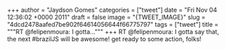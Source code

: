 
+++
author = "Jaydson Gomes"
categories = ["tweet"]
date = "Fri Nov 04 12:36:02 +0000 2011"
draft = false
image = "{TWEET_IMAGE}"
slug = "4dcd2478aafed7be902f64614056644f66775797"
tags = ["tweet"]
title = """RT @felipenmoura: I gotta..."""
+++
RT @felipenmoura: I gotta say that, the next #brazilJS will be awesome! get ready to some action, folks!
